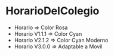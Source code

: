 # HorarioDelColegio
* Horario => Color Rosa 
* Horario V1.1.1 => Color Cyan 
* Horario V2.1.2 => Color Cyan Moderno
* Horario V3.0.0 => Adaptable a Movil
